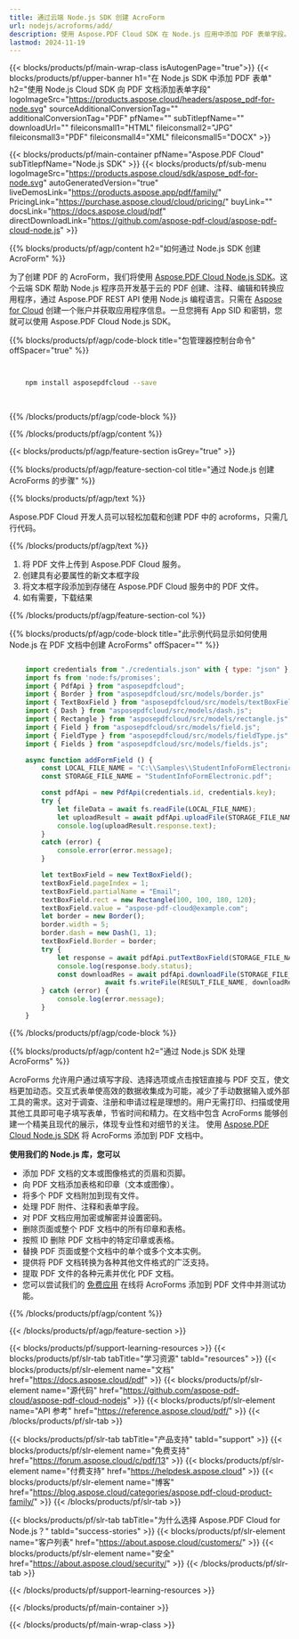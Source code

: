 ```yaml
---
title: 通过云端 Node.js SDK 创建 AcroForm
url: nodejs/acroforms/add/
description: 使用 Aspose.PDF Cloud SDK 在 Node.js 应用中添加 PDF 表单字段。简化交互式表单创建。
lastmod: 2024-11-19
---
```


{{< blocks/products/pf/main-wrap-class isAutogenPage="true">}}
{{< blocks/products/pf/upper-banner h1="在 Node.js SDK 中添加 PDF 表单" h2="使用 Node.js Cloud SDK 向 PDF 文档添加表单字段" logoImageSrc="https://products.aspose.cloud/headers/aspose_pdf-for-node.svg" sourceAdditionalConversionTag="" additionalConversionTag="PDF" pfName="" subTitlepfName="" downloadUrl="" fileiconsmall1="HTML" fileiconsmall2="JPG" fileiconsmall3="PDF" fileiconsmall4="XML" fileiconsmall5="DOCX" >}}

{{< blocks/products/pf/main-container pfName="Aspose.PDF Cloud" subTitlepfName="Node.js SDK" >}}
{{< blocks/products/pf/sub-menu logoImageSrc="https://products.aspose.cloud/sdk/aspose_pdf-for-node.svg"
autoGeneratedVersion="true"
liveDemosLink="https://products.aspose.app/pdf/family/" PricingLink="https://purchase.aspose.cloud/cloud/pricing/" buyLink="" docsLink="https://docs.aspose.cloud/pdf"  directDownloadLink="https://github.com/aspose-pdf-cloud/aspose-pdf-cloud-node.js" >}}

{{% blocks/products/pf/agp/content h2="如何通过 Node.js SDK 创建 AcroForm" %}}

为了创建 PDF 的 AcroForm，我们将使用
[Aspose.PDF Cloud Node.js SDK](https://products.aspose.cloud/pdf/nodejs/)。这个云端 SDK 帮助 Node.js 程序员开发基于云的 PDF 创建、注释、编辑和转换应用程序，通过 Aspose.PDF REST API 使用 Node.js 编程语言。只需在 [Aspose for Cloud](https://dashboard.aspose.cloud/#/apps) 创建一个账户并获取应用程序信息。一旦您拥有 App SID 和密钥，您就可以使用 Aspose.PDF Cloud Node.js SDK。

{{% blocks/products/pf/agp/code-block title="包管理器控制台命令" offSpacer="true" %}}

```bash

     
    npm install asposepdfcloud --save
     
     

```

{{% /blocks/products/pf/agp/code-block %}}

{{% /blocks/products/pf/agp/content %}}

{{< blocks/products/pf/agp/feature-section isGrey="true" >}}

{{% blocks/products/pf/agp/feature-section-col title="通过 Node.js 创建 AcroForms 的步骤" %}}

{{% blocks/products/pf/agp/text %}}

Aspose.PDF Cloud 开发人员可以轻松加载和创建 PDF 中的 acroforms，只需几行代码。

{{% /blocks/products/pf/agp/text %}}

1. 将 PDF 文件上传到 Aspose.PDF Cloud 服务。
1. 创建具有必要属性的新文本框字段
1. 将文本框字段添加到存储在 Aspose.PDF Cloud 服务中的 PDF 文件。
1. 如有需要，下载结果

{{% /blocks/products/pf/agp/feature-section-col %}}


{{% blocks/products/pf/agp/code-block title="此示例代码显示如何使用 Node.js 在 PDF 文档中创建 AcroForms" offSpacer="" %}}

```js

    import credentials from "./credentials.json" with { type: "json" };
    import fs from 'node:fs/promises';
    import { PdfApi } from "asposepdfcloud";
    import { Border } from "asposepdfcloud/src/models/border.js"
    import { TextBoxField } from "asposepdfcloud/src/models/textBoxField.js";
    import { Dash } from "asposepdfcloud/src/models/dash.js";
    import { Rectangle } from "asposepdfcloud/src/models/rectangle.js";
    import { Field } from "asposepdfcloud/src/models/field.js";
    import { FieldType } from "asposepdfcloud/src/models/fieldType.js";
    import { Fields } from "asposepdfcloud/src/models/fields.js";

    async function addFormField () {
        const LOCAL_FILE_NAME = "C:\\Samples\\StudentInfoFormElectronic.pdf";
        const STORAGE_FILE_NAME = "StudentInfoFormElectronic.pdf";

        const pdfApi = new PdfApi(credentials.id, credentials.key);
        try {
            let fileData = await fs.readFile(LOCAL_FILE_NAME);
            let uploadResult = await pdfApi.uploadFile(STORAGE_FILE_NAME, fileData);
            console.log(uploadResult.response.text);
        }
        catch (error) {
            console.error(error.message);
        }

        let textBoxField = new TextBoxField();
        textBoxField.pageIndex = 1;
        textBoxField.partialName = "Email";
        textBoxField.rect = new Rectangle(100, 100, 180, 120);
        textBoxField.value = "aspose-pdf-cloud@example.com";
        let border = new Border();
        border.width = 5;
        border.dash = new Dash(1, 1);
        textBoxField.Border = border;
        try {
            let response = await pdfApi.putTextBoxField(STORAGE_FILE_NAME, "Email", textBoxField);
            console.log(response.body.status);
            const downloadRes = await pdfApi.downloadFile(STORAGE_FILE_NAME)
                        await fs.writeFile(RESULT_FILE_NAME, downloadRes.body);
        } catch (error) {
            console.log(error.message);
        }
    }
```

{{% /blocks/products/pf/agp/code-block %}}

{{% blocks/products/pf/agp/content h2="通过 Node.js SDK 处理 AcroForms" %}}

AcroForms 允许用户通过填写字段、选择选项或点击按钮直接与 PDF 交互，使文档更加动态。交互式表单使高效的数据收集成为可能，减少了手动数据输入或外部工具的需求。这对于调查、注册和申请过程是理想的。用户无需打印、扫描或使用其他工具即可电子填写表单，节省时间和精力。在文档中包含 AcroForms 能够创建一个精美且现代的展示，体现专业性和对细节的关注。
使用 [Aspose.PDF Cloud Node.js SDK](https://products.aspose.cloud/pdf/nodejs/) 将 AcroForms 添加到 PDF 文档中。

**使用我们的 Node.js 库，您可以**

+ 添加 PDF 文档的文本或图像格式的页眉和页脚。
+ 向 PDF 文档添加表格和印章（文本或图像）。
+ 将多个 PDF 文档附加到现有文件。
+ 处理 PDF 附件、注释和表单字段。
+ 对 PDF 文档应用加密或解密并设置密码。
+ 删除页面或整个 PDF 文档中的所有印章和表格。
+ 按照 ID 删除 PDF 文档中的特定印章或表格。
+ 替换 PDF 页面或整个文档中的单个或多个文本实例。
+ 提供将 PDF 文档转换为各种其他文件格式的广泛支持。
+ 提取 PDF 文件的各种元素并优化 PDF 文档。
+ 您可以尝试我们的 [免费应用](https://products.aspose.app/pdf/xfa) 在线将 AcroForms 添加到 PDF 文件中并测试功能。

{{% /blocks/products/pf/agp/content %}}

{{< /blocks/products/pf/agp/feature-section >}}

{{< blocks/products/pf/support-learning-resources >}}
{{< blocks/products/pf/slr-tab tabTitle="学习资源" tabId="resources" >}}
{{< blocks/products/pf/slr-element name="文档" href="https://docs.aspose.cloud/pdf" >}}
{{< blocks/products/pf/slr-element name="源代码" href="https://github.com/aspose-pdf-cloud/aspose-pdf-cloud-nodejs" >}}
{{< blocks/products/pf/slr-element name="API 参考" href="https://reference.aspose.cloud/pdf/" >}}
{{< /blocks/products/pf/slr-tab >}}

{{< blocks/products/pf/slr-tab tabTitle="产品支持" tabId="support" >}}
{{< blocks/products/pf/slr-element name="免费支持" href="https://forum.aspose.cloud/c/pdf/13" >}}
{{< blocks/products/pf/slr-element name="付费支持" href="https://helpdesk.aspose.cloud" >}}
{{< blocks/products/pf/slr-element name="博客" href="https://blog.aspose.cloud/categories/aspose.pdf-cloud-product-family/" >}}
{{< /blocks/products/pf/slr-tab >}}

{{< blocks/products/pf/slr-tab tabTitle="为什么选择 Aspose.PDF Cloud for Node.js？" tabId="success-stories" >}}
{{< blocks/products/pf/slr-element name="客户列表" href="https://about.aspose.cloud/customers/" >}}
{{< blocks/products/pf/slr-element name="安全" href="https://about.aspose.cloud/security/" >}}
{{< /blocks/products/pf/slr-tab >}}

{{< /blocks/products/pf/support-learning-resources >}}

<!-- aboutfile Ends -->

{{< /blocks/products/pf/main-container >}}

{{< /blocks/products/pf/main-wrap-class >}}



